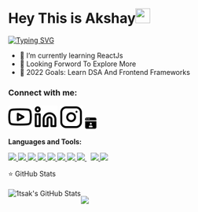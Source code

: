 
# Hey This is Akshay<img src="https://raw.githubusercontent.com/MartinHeinz/MartinHeinz/master/wave.gif" height="30px" width="30px">

[![Typing SVG](https://readme-typing-svg.herokuapp.com?font=Fira+Code&pause=1000&width=435&lines=C%2B%2B+Programmer;Web+Developer;I+Develop+Android+Apps;Love+To+Explore+New+Things+)](https://git.io/typing-svg)

- 🌱 I’m currently learning ReactJs
- 👯 Looking Forword To Explore More
- 🥅 2022 Goals: Learn DSA And Frontend Frameworks

### Connect with me:

[![website](youtube-light.svg)](https://youtube.com/AKBROS#gh-light-mode-only)
[![website](linkedin-light.svg)](https://www.linkedin.com/in/akshay-jha-a95486238/)
[![website](instagram-light.svg)](https://www.instagram.com/overlord.akshay/)
<a href="https://akshay-alpha.vercel.app/"><img height="24"  src="./online-resume.png"></a>



**Languages and Tools:**  
<p align="left"> 
    <a href="https://www.java.com" target="_blank"> <img src="https://img.icons8.com/color/32/000000/java-coffee-cup-logo.png"/> </a>
    <a href="https://developer.mozilla.org/en-US/docs/Web/JavaScript" target="_blank"> <img src="https://img.icons8.com/color/32/000000/javascript.png"/> </a> 
    <a href="https://php.net" target="_blank"> <img src="https://img.icons8.com/cute-clipart/32/android.png"/> </a>
    <a href="https://www.w3.org/html/" target="_blank"> <img src="https://img.icons8.com/color/32/000000/html-5.png"/> </a> 
    <a href="https://www.w3schools.com/css/" target="_blank"> <img src="https://img.icons8.com/color/32/000000/css3.png"/> </a> 
    <a href="https://getbootstrap.com" target="_blank"> <img src="https://img.icons8.com/color/32/000000/bootstrap.png"/> </a> 
    <a href="https://www.python.org" target="_blank"> <img src="https://img.icons8.com/color/32/000000/python.png"/> </a> 
    <a style="padding-right:8px;" href="https://www.mysql.com/" target="_blank"> <img src="https://img.icons8.com/fluent/32/000000/mysql-logo.png"/> </a>
    <a href="https://git-scm.com/" target="_blank"> <img src="https://img.icons8.com/color/32/000000/git.png"/> </a>
    <a href="https://cplusplus.com" target="_blank"> <img src="https://img.icons8.com/color/32/000000/c-plus-plus-logo.png"/> </a>

    
  
</p> 


  <summary>⭐ GitHub Stats</summary>
  <br>

  <img align="left" alt="1tsak's GitHub Stats" src="https://github-readme-stats.vercel.app/api?username=hey-ak&show_icons=true&hide_border=false&title_color=f5054d&icon_color=32a842&bg_color=cffaf8&text_color=000&border_color=ffff" />

[youtube]: https://youtube.com/AKBROS
[instagram]: https://instagram.com/overlord.akshay
[linkedin]: https://www.linkedin.com/in/akshay-jha-a95486238/

![](https://hit.yhype.me/github/profile?user_id=42407874)


